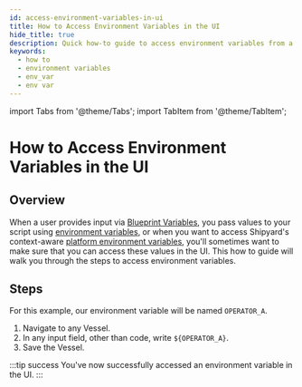 ```yaml
---
id: access-environment-variables-in-ui
title: How to Access Environment Variables in the UI
hide_title: true
description: Quick how-to guide to access environment variables from a Blueprint or a Vessel.
keywords:
  - how to
  - environment variables
  - env_var
  - env var
---
```


import Tabs from '@theme/Tabs';
import TabItem from '@theme/TabItem';

# How to Access Environment Variables in the UI

## Overview

When a user provides input via [Blueprint Variables](../../reference/blueprints/org-blueprints/blueprint-variables.md), you pass values to your script using [environment variables](../../reference/environment-variables/environment-variables-overview.md), or when you want to access Shipyard's context-aware [platform environment variables](../../reference/environment-variables/shipyard-environment-variables.md), you'll sometimes want to make sure that you can access these values in the UI. This how to guide will walk you through the steps to access environment variables.

## Steps

For this example, our environment variable will be named `OPERATOR_A`.

1. Navigate to any Vessel.
2. In any input field, other than code, write `${OPERATOR_A}`.
3. Save the Vessel.


:::tip success
You've now successfully accessed an environment variable in the UI.
:::

